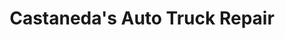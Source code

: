 ---
title: "Castaneda's Auto Truck Repair"
url: /fort-collins/castanedas-auto-truck-repair/
shop: shop
---